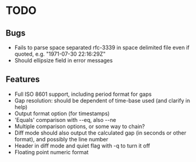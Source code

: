 
TODO
====

## Bugs ##
* Fails to parse space separated rfc-3339 in space delimited file even if quoted, e.g. "1971-07-30 22:16:29Z"
* Should ellipsize field in error messages

## Features ##
* Full ISO 8601 support, including period format for gaps
* Gap resolution: should be dependent of time-base used (and clarify in help)
* Output format option (for timestamps)
* 'Equals' comparison with --eq, also --ne
* Multiple comparison options, or some way to chain?
* Diff mode should also output the calculated gap (in seconds or other format), and possibly the line number
* Header in diff mode and quiet flag with -q to turn it off
* Floating point numeric format
